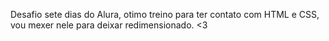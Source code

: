 Desafio sete dias do Alura, otimo treino para ter contato com HTML e CSS, vou mexer nele para deixar redimensionado.
<3
